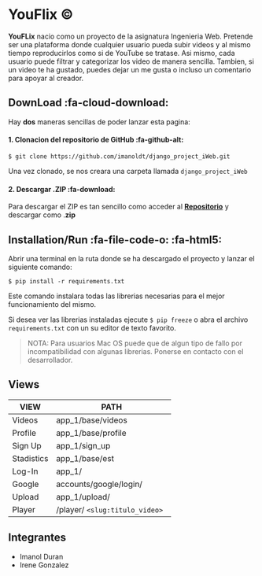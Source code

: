 # YouFlix &copy; 


**YouFLix** nacio como un proyecto de la asignatura Ingenieria Web. Pretende ser una plataforma donde cualquier usuario pueda subir videos y al mismo tiempo reproducirlos como si de YouTube se tratase. Asi mismo, cada usuario puede filtrar y categorizar los video de manera sencilla. Tambien, si un video te ha gustado, puedes dejar un me gusta o incluso un comentario para apoyar al creador.

## DownLoad	:fa-cloud-download:
Hay **dos** maneras sencillas de poder lanzar esta pagina:

#### 1. Clonacion del repositorio de GitHub		:fa-github-alt: 
`$ git clone https://github.com/imanoldt/django_project_iWeb.git`

Una vez clonado, se nos creara una carpeta llamada `django_project_iWeb`
#### 2. Descargar .ZIP		:fa-download:
Para descargar el ZIP es tan sencillo como acceder al [**Repositorio**](https://github.com/imanoldt/django_project_iWeb.git "Repositorio") y descargar como .**zip**

## Installation/Run	:fa-file-code-o:	:fa-html5:

Abrir una terminal en la ruta donde se ha descargado el proyecto y lanzar el siguiente comando: 

`$ pip install -r requirements.txt`

Este comando instalara todas las librerias necesarias para el mejor funcionamiento del mismo. 

Si desea ver las librerias instaladas ejecute `$ pip freeze` o abra el archivo `requirements.txt` con un su editor de texto favorito.

> NOTA: Para usuarios Mac OS puede que de algun tipo de fallo por incompatibilidad con algunas librerias. Ponerse en contacto con el desarrollador.


## Views

| VIEW  |  PATH |
| ------------ | ------------ |
|  Videos | app_1/base/videos  |
| Profile |  app_1/base/profile  |
| Sign Up |  app_1/sign_up  |
| Stadistics |  app_1/base/est  |
|  Log-In| app_1/   |
|  Google|  accounts/google/login/   |
|  Upload|  app_1/upload/   |
|  Player|  /player/ `<slug:titulo_video> ` |


## Integrantes
- Imanol Duran
- Irene Gonzalez
